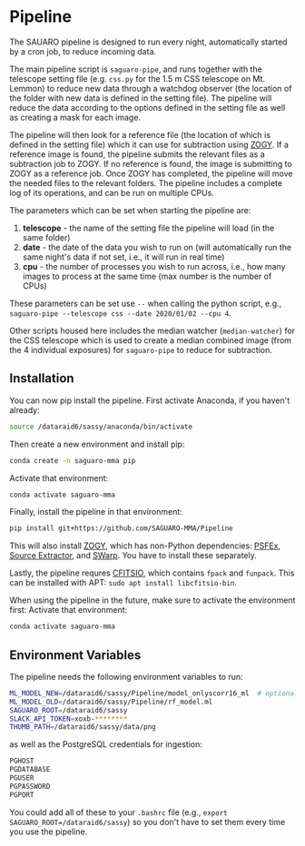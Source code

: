 # Pipeline

The SAUARO pipeline is designed to run every night, automatically started by a cron job, to reduce incoming data.

The main pipeline script is `saguaro-pipe`, and runs together with the telescope setting file (e.g. `css.py` for the 1.5 m CSS telescope on Mt. Lemmon) to reduce new data through a watchdog observer (the location of the folder with new data is defined in the setting file). The pipeline will reduce the data according to the options defined in the setting file as well as creating a mask for each image.

The pipeline will then look for a reference file (the location of which is defined in the setting file) which it can use for subtraction using [ZOGY](https://github.com/KerryPaterson/ZOGY). If a reference image is found, the pipeline submits the relevant files as a subtraction job to ZOGY. If no reference is found, the image is submitting to ZOGY as a reference job. Once ZOGY has completed, the pipeline will move the needed files to the relevant folders. The pipeline includes a complete log of its operations, and can be run on multiple CPUs.

The parameters which can be set when starting the pipeline are:
1) **telescope** - the name of the setting file the pipeline will load (in the same folder)
2) **date** - the date of the data you wish to run on (will automatically run the same night's data if not set, i.e., it will run in real time)
3) **cpu** - the number of processes you wish to run across, i.e., how many images to process at the same time (max number is the number of CPUs)

These parameters can be set use `--` when calling the python script, e.g., `saguaro-pipe --telescope css --date 2020/01/02 --cpu 4`.

Other scripts housed here includes the median watcher (`median-watcher`) for the CSS telescope which is used to create a median combined image (from the 4 individual exposures) for `saguaro-pipe` to reduce for subtraction.

## Installation
You can now pip install the pipeline. First activate Anaconda, if you haven't already:
```bash
source /dataraid6/sassy/anaconda/bin/activate
```

Then create a new environment and install pip:
```bash
conda create -n saguaro-mma pip
```

Activate that environment:
```bash
conda activate saguaro-mma
```

Finally, install the pipeline in that environment:
```bash
pip install git+https://github.com/SAGUARO-MMA/Pipeline
```

This will also install [ZOGY](https://github.com/KerryPaterson/ZOGY), which has non-Python dependencies: [PSFEx](http://www.astromatic.net/software/psfex), [Source Extractor](http://www.astromatic.net/software/sextractor), and [SWarp](http://www.astromatic.net/software/swarp). You have to install these separately.

Lastly, the pipeline requres [CFITSIO](https://heasarc.gsfc.nasa.gov/docs/software/fitsio/fitsio.html), which contains `fpack` and `funpack`. This can be installed with APT: `sudo apt install libcfitsio-bin`.

When using the pipeline in the future, make sure to activate the environment first:
Activate that environment:
```bash
conda activate saguaro-mma
```

## Environment Variables
The pipeline needs the following environment variables to run:
```bash
ML_MODEL_NEW=/dataraid6/sassy/Pipeline/model_onlyscorr16_ml  # optional, the default is included in the package
ML_MODEL_OLD=/dataraid6/sassy/Pipeline/rf_model.ml
SAGUARO_ROOT=/dataraid6/sassy
SLACK_API_TOKEN=xoxb-********
THUMB_PATH=/dataraid6/sassy/data/png
```

as well as the PostgreSQL credentials for ingestion:
```bash
PGHOST
PGDATABASE
PGUSER
PGPASSWORD
PGPORT
```

You could add all of these to your `.bashrc` file (e.g., `export SAGUARO_ROOT=/dataraid6/sassy`) so you don't have to set them every time you use the pipeline.
